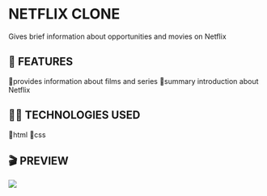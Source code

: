 <h1> NETFLIX CLONE </h1>

Gives brief information about opportunities and movies on Netflix

<h2> 🎲 FEATURES </h2>

🔴provides information about films and series
🔴summary introduction about Netflix

<h2> ⛓️‍💥 TECHNOLOGIES USED </h2>

🔸html
🔸css

<h2> 🎬 PREVIEW </h2>

![](netflix-gif-için.gif)
